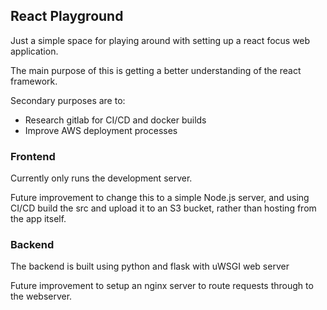 ## React Playground

Just a simple space for playing around with setting up a react focus web application.

The main purpose of this is getting a better understanding of the react framework.

Secondary purposes are to:
 - Research gitlab for CI/CD and docker builds
 - Improve AWS deployment processes

### Frontend

Currently only runs the development server.

Future improvement to change this to a simple Node.js server, and using CI/CD build the src and upload it to an S3 bucket, rather than hosting from the app itself.

### Backend

The backend is built using python and flask with uWSGI web server

Future improvement to setup an nginx server to route requests through to the webserver.

